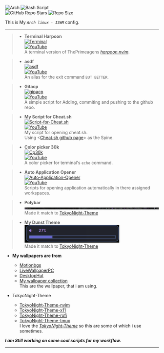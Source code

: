 ![Arch](https://img.shields.io/badge/Arch%20Linux-1793D1?logo=arch-linux&logoColor=fff&style=for-the-badge)
![Bash Script](https://img.shields.io/badge/bash_script-%23121011.svg?style=for-the-badge&logo=gnu-bash&logoColor=white)  
![GitHub Repo Stars](https://img.shields.io/github/stars/Crimson-Genesis/arch-config?style=social)
![Repo Size](https://img.shields.io/github/repo-size/Crimson-Genesis/arch-config)

This is My _`Arch linux - I3WM`_ config.

---

> * **Terminal Harpoon**  
[![Terminal](http://i.ytimg.com/vi/XA9zofHMY6M/hqdefault.jpg)](https://www.youtube.com/watch?v=XA9zofHMY6M)  
[![YouTube](https://img.shields.io/badge/YouTube-Watch-red?logo=youtube)](https://www.youtube.com/watch?v=XA9zofHMY6M)  
> A terminal version of ThePrimeagens *[harpoon.nvim](https://github.com/ThePrimeagen/harpoon)*.  

> * **asdf**  
[![asdf](http://i.ytimg.com/vi/u_j7LdT4ajQ/hqdefault.jpg)](https://www.youtube.com/watch?v=u_j7LdT4ajQ)  
[![YouTube](https://img.shields.io/badge/YouTube-Watch-red?logo=youtube)](https://www.youtube.com/watch?v=u_j7LdT4ajQ)  
> An alias for the exit command `BUT BETTER`.  

> * **Gitacp**  
[![gipacp](http://i.ytimg.com/vi/SPqnFwzqfgQ/hqdefault.jpg)](https://www.youtube.com/watch?v=SPqnFwzqfgQ)  
[![YouTube](https://img.shields.io/badge/YouTube-Watch-red?logo=youtube)](https://www.youtube.com/watch?v=SPqnFwzqfgQ)  
> A simple script for Adding, commiting and pushing to the github repo.  

> * **My Script for Cheat.sh**  
[![Script-for-Cheat.sh](http://i.ytimg.com/vi/GZVUQq0h_to/hqdefault.jpg)](https://www.youtube.com/watch?v=GZVUQq0h_to)  
[![YouTube](https://img.shields.io/badge/YouTube-Watch-red?logo=youtube)](https://www.youtube.com/watch?v=GZVUQq0h_to)  
> My script for opening cheat.sh.  
> Using <[Cheat.sh github page](https://github.com/chubin/cheat.sh)> as the Spine.  

> * **Color picker 30k**  
[![Cp30k](http://i.ytimg.com/vi/D9gJ1LV35Uk/hqdefault.jpg)](https://www.youtube.com/watch?v=D9gJ1LV35Uk)  
[![YouTube](https://img.shields.io/badge/YouTube-Watch-red?logo=youtube)](https://www.youtube.com/watch?v=D9gJ1LV35Uk)  
> A color picker for terminal's `echo` command.  

> * **Auto Application Opener**  
[![Auto-Application-Opener](http://i.ytimg.com/vi/AHOO84hKNB8/hqdefault.jpg)](https://www.youtube.com/watch?v=AHOO84hKNB8)  
[![YouTube](https://img.shields.io/badge/YouTube-Watch-red?logo=youtube)](https://www.youtube.com/watch?v=AHOO84hKNB8)  
> Scripts for opening application automatically in there assigned workspaces.  

> * **Polybar**  
![Polybar](https://raw.githubusercontent.com/Crimson-Genesis/arch-config/main/assets/img/polybar.png)  
> Made it match to [TokyoNight-Theme](https://tokyonight.dev/)  

> * **My Dunst Theme**  
![Dunst-Theme](https://raw.githubusercontent.com/Crimson-Genesis/arch-config/main/assets/img/dunst.png)  
> Made it match to [TokyoNight-Theme](https://tokyonight.dev/)  

* **My wallpapers are from**  
    * [Motionbgs](https://motionbgs.com/tag:anime/)  
    * [LiveWallpaperPC](https://livewallpaperpc.com/the-street-sees-fireworks-live-wallpaper/)  
    * [DesktopHut](https://www.desktophut.com/category/anime-live-wallpapers)  
    * [My wallpaper collection](https://github.com/Crimson-Genesis/wallpaper)  
This are the wallpaper, that i am using.  

* TokyoNight-Theme  
    * [TokyoNight-Theme-nvim](https://github.com/folke/tokyonight.nvim)  
    * [TokyoNight-Theme-x11](https://www.vinstartheme.com/tokyo-night-theme-for-windows-11/)  
    * [TokyoNight-Theme-rofi](https://github.com/w8ste/Tokyonight-rofi-theme)  
    * [TokyoNight-Theme-tmux](https://github.com/janoamaral/tokyo-night-tmux)  
I love the *[TokyoNight-Theme](https://tokyonight.dev/)* so this are some of which i use sometimes.  

***I am Still working on some cool scripts for my workflow.***

---

